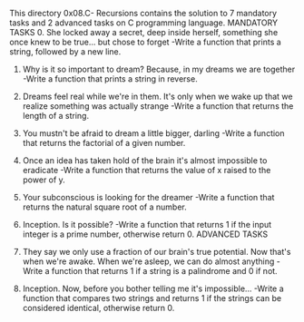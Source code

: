 This directory 0x08.C- Recursions contains the solution to 7 mandatory tasks and 2 advanced tasks on C programming language.
                      MANDATORY TASKS
0. She locked away a secret, deep inside herself, something she once knew to be true... but chose to forget
-Write a function that prints a string, followed by a new line.

1. Why is it so important to dream? Because, in my dreams we are together
-Write a function that prints a string in reverse.

2. Dreams feel real while we're in them. It's only when we wake up that we realize something was actually strange
-Write a function that returns the length of a string.

3. You mustn't be afraid to dream a little bigger, darling
-Write a function that returns the factorial of a given number.

4. Once an idea has taken hold of the brain it's almost impossible to eradicate
-Write a function that returns the value of x raised to the power of y.

5. Your subconscious is looking for the dreamer
-Write a function that returns the natural square root of a number.

6. Inception. Is it possible?
-Write a function that returns 1 if the input integer is a prime number, otherwise return 0.
                       ADVANCED TASKS
7. They say we only use a fraction of our brain's true potential. Now that's when we're awake. When we're asleep, we can do almost anything
-Write a function that returns 1 if a string is a palindrome and 0 if not.

8. Inception. Now, before you bother telling me it's impossible...
-Write a function that compares two strings and returns 1 if the strings can be considered identical, otherwise return 0.
